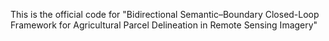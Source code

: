 This is the official code for "Bidirectional Semantic–Boundary Closed-Loop Framework for Agricultural Parcel Delineation in Remote Sensing Imagery"
